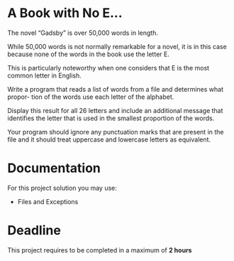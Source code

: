 # A Book with No E...

The novel “Gadsby” is over 50,000 words in length.

 While 50,000 words is not normally remarkable for a novel, it is in this case because none of the words in the book use the letter E. 
 
 This is particularly noteworthy when one considers that E is
the most common letter in English.


Write a program that reads a list of words from a file and determines what propor-
tion of the words use each letter of the alphabet. 

Display this result for all 26 letters and include an additional message that identifies the letter that is used in the smallest proportion of the words. 

Your program should ignore any punctuation marks that are present in the file and it should treat uppercase and lowercase letters as equivalent.
		 
# Documentation

For this project solution you may use:

- Files and Exceptions

# Deadline

This project requires to be completed in a maximum of **2 hours**
